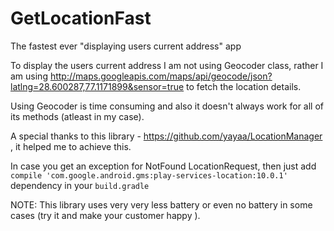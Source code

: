 # GetLocationFast
The fastest ever "displaying users current address" app

To display the users current address I am not using Geocoder class, rather I am using http://maps.googleapis.com/maps/api/geocode/json?latlng=28.600287,77.1171899&sensor=true to fetch the location details.

Using Geocoder is time consuming and also it doesn't always work for all of its methods (atleast in my case).

A special thanks to this library - https://github.com/yayaa/LocationManager , it helped me to achieve this.

In case you get an exception for NotFound LocationRequest, then just add `compile 'com.google.android.gms:play-services-location:10.0.1'` dependency in your `build.gradle`

NOTE: This library uses very very less battery or even no battery in some cases (try it and make your customer happy ).
